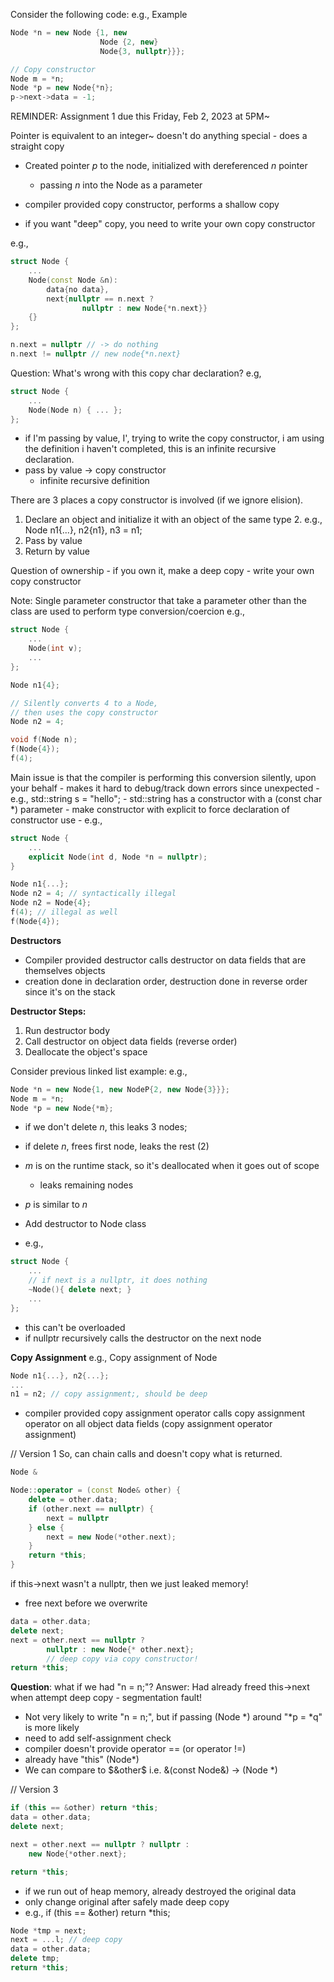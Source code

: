 Consider the following code:
e.g., Example
```C++
Node *n = new Node {1, new
					Node {2, new}
					Node{3, nullptr}}};

// Copy constructor 
Node m = *n;
Node *p = new Node{*n};
p->next->data = -1;
```

REMINDER: Assignment 1 due this Friday, Feb 2, 2023 at 5PM~ 

Pointer is equivalent to an integer~ doesn't do anything special
	- does a straight copy 

- Created pointer $p$ to the node, initialized with dereferenced $n$ pointer
	- passing $n$ into the Node as a parameter 

- compiler provided copy constructor, performs a shallow copy 
- if you want "deep" copy, you need to write your own copy constructor

e.g., 
```C++
struct Node {
	...
	Node(const Node &n):
		data{no data},
		next{nullptr == n.next ?
				nullptr : new Node{*n.next}}
	{}
};
```
```C++
n.next = nullptr // -> do nothing
n.next != nullptr // new node{*n.next}
```

Question: What's wrong with this copy char declaration?
e.g, 
```C++
struct Node {
	...
	Node(Node n) { ... };
};
```
- if I'm passing by value, I', trying to write the copy constructor, i am using the definition i haven't completed, this is an infinite recursive declaration. 
- pass by value -> copy constructor 
	- infinite recursive definition 

There are 3 places a copy constructor is involved (if we ignore elision).
1. Declare an object and initialize it with an object of the same type
	2. e.g., Node n1{...}, n2{n1}, n3 = n1;
2. Pass by value 
3. Return by value 

Question of ownership
	- if you own it, make a deep copy 
	- write your own copy constructor 

Note: Single parameter constructor that take a parameter other than the class are used to perform type conversion/coercion 
e.g., 
```C++
struct Node {
	...
	Node(int v);
	...
};

Node n1{4};

// Silently converts 4 to a Node, 
// then uses the copy constructor 
Node n2 = 4; 

void f(Node n);
f(Node{4});
f(4); 
```

Main issue is that the compiler is performing this conversion silently, upon your behalf 
	- makes it hard to debug/track down errors since unexpected 
	- e.g., std::string s = "hello"; 
		- std::string has a constructor with a (const char \*)  parameter 
	- make constructor with explicit to force declaration of constructor use 
	- e.g., 
```C++
struct Node {
	...
	explicit Node(int d, Node *n = nullptr);
}

Node n1{...};
Node n2 = 4; // syntactically illegal 
Node n2 = Node{4};
f(4); // illegal as well
f(Node{4}); 
```

**Destructors**
- Compiler provided destructor calls destructor on data fields that are themselves objects 
- creation done in declaration order, destruction done in reverse order since it's on the stack 

**Destructor Steps:**
1. Run destructor body 
2. Call destructor on object data fields (reverse order)
3. Deallocate the object's space 

Consider previous linked list example:
e.g.,
```C++
Node *n = new Node{1, new NodeP{2, new Node{3}}};
Node m = *n;
Node *p = new Node{*m};
```
- if we don't delete $n$, this leaks 3 nodes;
- if delete $n$, frees first node, leaks the rest (2)
- $m$ is on the runtime stack, so it's deallocated when it goes out of scope 
	- leaks remaining nodes 
- $p$ is similar to $n$ 

- Add destructor to Node class 
- e.g., 
```C++
struct Node {
	...
	// if next is a nullptr, it does nothing 
	~Node(){ delete next; }
	...	
};
```
- this can't be overloaded 
- if nullptr recursively calls the destructor on the next node 

**Copy Assignment**
e.g., Copy assignment of Node 
```C++
Node n1{...}, n2{...};
...
n1 = n2; // copy assignment;, should be deep 
```
- compiler provided copy assignment operator calls copy assignment operator on all object data fields (copy assignment operator assignment)

// Version 1
So, can chain calls and doesn't copy what is returned.
```C++
Node & 

Node::operator = (const Node& other) {
	delete = other.data;
	if (other.next == nullptr) {
		next = nullptr
	} else {
		next = new Node(*other.next);
	}
	return *this;
}
```
if this->next wasn't a nullptr, then we just leaked memory!
- free next before we overwrite 
```C++
data = other.data;
delete next; 
next = other.next == nullptr ? 
		nullptr : new Node{* other.next};
		// deep copy via copy constructor!
return *this;
```
**Question**: what if we had "n = n;"?
Answer: Had already freed this->next when attempt deep copy 
	- segmentation fault! 

- Not very likely to write "n = n;", but if passing (Node \*) around "\*p = \*q" is more likely 
- need to add self-assignment check 
- compiler doesn't provide operator == (or operator !=)
- already have "this" (Node*)
- We can compare to $&other$ i.e. &(const Node&) -> (Node *)

// Version 3
```C++
if (this == &other) return *this;
data = other.data;
delete next;

next = other.next == nullptr ? nullptr : 
	new Node{*other.next};

return *this;
```
- if we run out of heap memory, already destroyed the original data
- only change original after safely made deep copy 
- e.g., if (this == &other) return \*this;
```C++
Node *tmp = next;
next = ...l; // deep copy 
data = other.data;
delete tmp;
return *this;
```